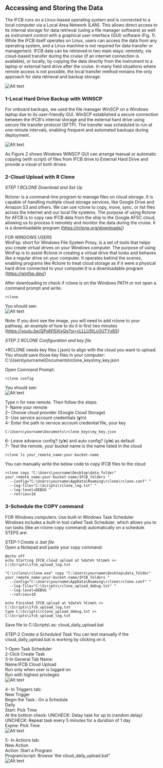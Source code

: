 ## **Accessing and Storing the Data**

The IFCB runs on a Linux-based operating system and is connected to a local computer via a Local Area Network (LAN). This allows direct access to its internal storage for data retrieval (using a file manager software) as well as  instrument control with a graphical user interface (GUI) software (Fig. 1). While the IFCB itself operates on  Linux, users can access the data from any operating system, and a Linux machine is not required for data transfer or management. IFCB data can be retrieved in two main ways: remotely, via cloud-based transfer during the cruise (if an internet connection is available), or locally, by copying the data directly from the instrument to a laptop or external hard drive after the cruise. In many field situations where remote access is not possible, the local transfer method remains the only approach for data retrieval and backup storage.

![Alt text](IFCB_1.3.png)




### **1-Local Hard Drive Backup with WINSCP**
For onboard backups, we used the file manager WinSCP on a Windows laptop due to its user-friendly GUI. WinSCP established a secure connection between the IFCB's internal storage and the external hard drive using secure file transfer protocol (SFTP). The transfer was scheduled to run at one-minute intervals, enabling frequent and automated backups during deployment.

![Alt text](winscp.png)



As Figure 2 shows Windows WINSCP GUI can arrange manual or automatic copying (with  script) of files from IFCB drive to External Hard Drive and provide a visual of both drives. 



### **2-Cloud Upload with R Clone** 

*STEP 1 RCLONE Download and Set Up*

Rclone: is a command-line program to manage files on cloud storage. It is
capable of handling multiple cloud storage services, like Google Drive and Amazon S3
and others. We can use rclone to copy, move, sync, or list files across the internet and
our local file systems. The purpose of using Rclone for AFCB is to copy raw IFCB data
from the ship to the Google AFSC cloud, allowing us to process it remotely and monitor
the data during the cruise. It is a downloadable program (https://rclone.org/downloads/)

FOR WINDOWS USERS <br>
WinFsp: short for Windows File System Proxy, is a set of tools that helps
you create virtual drives on your Windows computer. The purpose of using WinFsp is to
assist Rclone in creating a virtual drive that looks and behaves like a regular drive on
your computer. It operates behind the scenes, enabling programs like Rclone to treat
cloud storage as if it were a physical hard drive connected to your computer.It is a downloadable program (https://winfsp.dev/)

After downloading to check if rclone is on the Windows PATH or not open a command prompt and write: 

```
rclone
```
You should see:<br>
![Alt text](rclone.png)


Note: If you dont see the image, you will need to add rclone to your pathway, an example of how to do it in first two minutes (https://youtu.be/QPqN1SXixQg?si=cLLLU5tLc0UTYx6S) 

*STEP 2 RCLONE Configuration and key file*

*RCLONE needs key files (.json) to align with the cloud you want to upload. You should save those key files in your computer: C:\Users\yourname\Documents\rclone_keys\my_key.json<br>

Open Command Prompt:

```
rclone config
```
You should see:<br>
![Alt text](rconfig1.png)

Type n for new remote. Then follow the steps:<br>
1- Name your remote <br>
2- Choose cloud provider (Google Cloud Storage)<br>
3- Use service account credentials (**y**/n)<br>
4- Enter the path to service account credential file, your key 
```
C:\Users\yourname\Documents\rclone_keys\my_key.json
```
6- Leave advance config? (y/**n**) and auto config? (y/**n**) as default<br>
7- Test the remote, your bucket name is the name listed in the cloud
```
rclone ls your_remote_name:your-bucket-name
```
You can manually write the below code to copy IFCB files to the cloud
```
rclone copy "C:\Users\yourname\Desktop\data_folder" your_remote_name:your-bucket-name/IFCB_folders ^
  --config="C:\Users\yourname\AppData\Roaming\rclone\rclone.conf" ^
  --log-file="C:\Scripts\rclone_log.txt" ^
  --log-level=DEBUG ^
  --retries=10
```

### **3-Schedule the COPY command**

FOR Windows computers: Use built-in Windows Task Scheduler<br>
Windows includes a built-in tool called Task Scheduler, which allows you to run tasks (like an rclone copy command) automatically on a schedule. STEPS are:<br>

*STEP-1 Create a .bat file*<br>
Open a Notepad and paste your copy command:
```
@echo off 
echo Starting IFCB cloud upload at %date% %time% >> C:\Scripts\ifcb_upload_log.txt

"C:\rclone\rclone.exe" copy "C:\Users\yourname\Desktop\data_folder" your_remote_name:your-bucket-name/IFCB_folders ^
  --config="C:\Users\yourname\AppData\Roaming\rclone\rclone.conf" ^
  --log-file="C:\Scripts\rclone_upload_debug.txt" ^
  --log-level=DEBUG ^
  --retries=10

echo Finished IFCB upload at %date% %time% >> C:\Scripts\ifcb_upload_log.txt
type C:\Scripts\rclone_upload_debug.txt >> C:\Scripts\ifcb_upload_log.txt  
```
Save file to C:\Scripts\ as:
cloud_daily_upload.bat

*STEP-2 Create a Scheduled Task*
You can test manually if the cloud_daily_upload.bat is working by clicking on it.<br>

1-Open Task Scheduler<br>
2-Click Create Task<br>
3-In General Tab Name:<br>
    Name:IFCB Cloud Upload<br>
    Run only when user is logged on<br>
    Run with highest privileges<br>
![Alt text](task_scheduler1.png)    

4- In Triggers tab:<br>
    New Trigger<br>
    Begin the Task : On a Schedule<br>
    Daily<br>
    Start: Pick Time<br>
    At the bottom check:<bt>
        UNCHECK: Delay task for up to (random delay)<br>
        UNCHECK: Repeat task every 5 minutes for a duration of 1 day<br>
        Expire: Pick Time<br>
![Alt text](task_scheduler2.png)    

5- In Actions tab:<br>
    New Action<br>
    Action: Start a Program<br>
    Program/script: Browse 'the cloud_daily_upload.bat" <br>
![Alt text](task_scheduler3.png)    





